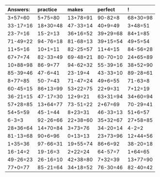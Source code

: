 | Answers: | practice | makes | perfect | ! |
| :--- | :--- | :--- | :--- | :--- |
| 3+57=60 | 5+75=80 | 13+78=91 | 90-82=8 | 68+30=98 | 
| 33-17=16 | 18+30=48 | 47-33=14 | 40+9=49 | 3+48=51 | 
| 23-7=16 | 15-2=13 | 36+16=52 | 39+29=68 | 84+1=85 | 
| 71-49=22 | 94-76=18 | 81-68=13 | 39+15=54 | 49+5=54 | 
| 11+5=16 | 10+1=11 | 82-25=57 | 11+4=15 | 84-56=28 | 
| 67+7=74 | 82-33=49 | 69-48=21 | 80-70=10 | 24+65=89 | 
| 10+88=98 | 86-9=77 | 94-62=32 | 55-39=16 | 38+52=90 | 
| 85-39=46 | 47-6=41 | 23-19=4 | 43-33=10 | 89-28=61 | 
| 8+77=85 | 50-7=43 | 71-47=24 | 49+6=55 | 71-63=8 | 
| 60-45=15 | 86+13=99 | 53+22=75 | 22+9=31 | 7+12=19 | 
| 36-21=15 | 47-17=30 | 12+9=21 | 63+31=94 | 34+60=94 | 
| 57+28=85 | 13+64=77 | 73-51=22 | 2+67=69 | 70-29=41 | 
| 54+5=59 | 45-1=44 | 8+23=31 | 46-33=13 | 51+6=57 | 
| 6-3=3 | 92-26=66 | 22+38=60 | 35+32=67 | 27+58=85 | 
| 28+36=64 | 14+70=84 | 3+73=76 | 34-20=14 | 4-2=2 | 
| 81-13=68 | 90+6=96 | 0+13=13 | 23+73=96 | 12+44=56 | 
| 1+35=36 | 97-66=31 | 19+55=74 | 86+6=92 | 38-20=18 | 
| 16-14=2 | 19-16=3 | 2+22=24 | 64-57=7 | 1+64=65 | 
| 49-26=23 | 26-16=10 | 42+38=80 | 7+32=39 | 13+77=90 | 
| 77+0=77 | 85-21=64 | 34+18=52 | 76-30=46 | 82-40=42 | 
